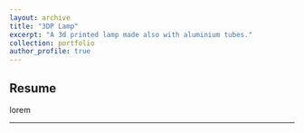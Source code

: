 ```yaml
---
layout: archive
title: "3DP Lamp"
excerpt: "A 3d printed lamp made also with aluminium tubes."
collection: portfolio
author_profile: true
---
```


## Resume

lorem

---
